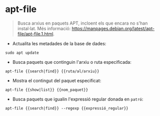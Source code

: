 # apt-file

> Busca arxius en paquets APT, incloent els que encara no s'han instal·lat.
> Més informació: <https://manpages.debian.org/latest/apt-file/apt-file.1.html>.

- Actualita les metadades de la base de dades:

`sudo apt update`

- Busca paquets que continguin l'arxiu o ruta especificada:

`apt-file {{search|find}} {{ruta/al/arxiu}}`

- Mostra el contingut del paquet especificat:

`apt-file {{show|list}} {{nom_paquet}}`

- Busca paquets que igualin l'expressió regular donada en `patró`:

`apt-file {{search|find}} --regexp {{expressió_regular}}`
